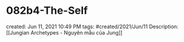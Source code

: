 # 082b4-The-Self

created: Jun 11, 2021 10:49 PM
tags: #created/2021/Jun/11
Description: [[Jungian Archetypes - Nguyên mẫu của Jung]]
